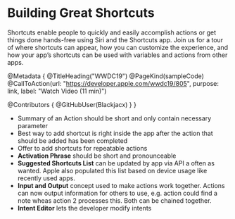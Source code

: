 # Building Great Shortcuts

Shortcuts enable people to quickly and easily accomplish actions or get things done hands-free using Siri and the Shortcuts app. Join us for a tour of where shortcuts can appear, how you can customize the experience, and how your app’s shortcuts can be used with variables and actions from other apps.

@Metadata {
   @TitleHeading("WWDC19")
   @PageKind(sampleCode)
   @CallToAction(url: "https://developer.apple.com/wwdc19/805", purpose: link, label: "Watch Video (11 min)")

   @Contributors {
      @GitHubUser(Blackjacx)
   }
}



- Summary of an Action should be short and only contain necessary parameter
- Best way to add shortcut is right inside the app after the action that should be added has been completed
- Offer to add shortcuts for repeatable actions
- **Activation Phrase** should be short and pronounceable
- **Suggested Shortcuts List** can be updated by app via API a often as wanted. Apple also populated this list based on device usage like recently used apps.
- **Input and Output** concept used to make actions work together. Actions can now output information for others to use, e.g. action could find a note wheas action 2 processes this. Both can be chained together.
- **Intent Editor** lets the developer modify intents
